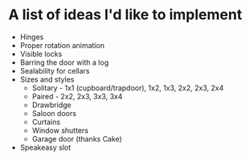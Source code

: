 # A list of ideas I'd like to implement

* Hinges
* Proper rotation animation
* Visible locks
* Barring the door with a log
* Sealability for cellars
* Sizes and styles
    * Solitary - 1x1 (cupboard/trapdoor), 1x2, 1x3, 2x2, 2x3, 2x4
    * Paired - 2x2, 2x3, 3x3, 3x4
    * Drawbridge
    * Saloon doors
    * Curtains
    * Window shutters
    * Garage door (thanks Cake)
* Speakeasy slot
